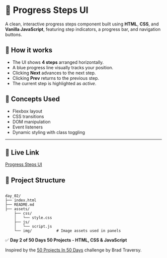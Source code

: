 # 🌟 Progress Steps UI

A clean, interactive progress steps component built using **HTML**, **CSS**, and **Vanilla JavaScript**, featuring step indicators, a progress bar, and navigation buttons.



## 🚀 How it works
- The UI shows **4 steps** arranged horizontally.
- A blue progress line visually tracks your position.
- Clicking **Next** advances to the next step.
- Clicking **Prev** returns to the previous step.
- The current step is highlighted as *active*.


## 🧠 Concepts Used
- Flexbox layout  
- CSS transitions  
- DOM manipulation  
- Event listeners  
- Dynamic styling with class toggling

---

## 🔗 Live Link

<a href="https://toaufik.github.io/50-projects-50-Days/day_02/index.html" target="_blank">Progress Steps UI</a>


## 📁 Project Structure

```

day_02/
├── index.html              
├── README.md               
├── assets/
    ├── css/
    │   └── style.css
    ├── js/
    │   └── script.js
    └── img/           # Image assets used in panels

```

✅ **Day 2 of 50 Days 50 Projects -  HTML, CSS & JavaScript**

Inspired by the [50 Projects In 50 Days](https://www.udemy.com/course/50-projects-50-days/) challenge by Brad Traversy.
